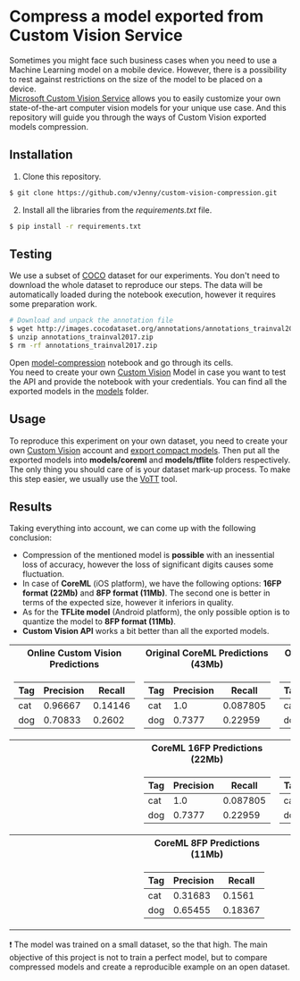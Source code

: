 # Compress a model exported from Custom Vision Service

Sometimes you might face such business cases when you need to use a Machine Learning model on a mobile device. However, there is a possibility to rest against restrictions on the size of the model to be placed on a device.  
[Microsoft Custom Vision Service](https://www.customvision.ai) allows you to easily customize your own state-of-the-art computer vision models for your unique use case. And this repository will guide you through the ways of Custom Vision exported models compression. 

## Installation
1. Clone this repository.
```bash
$ git clone https://github.com/vJenny/custom-vision-compression.git
```
2. Install all the libraries from the *requirements.txt* file.
```bash
$ pip install -r requirements.txt
```

## Testing
We use a subset of [COCO](http://cocodataset.org/#home) dataset for our experiments. You don't need to download the whole dataset to reproduce our steps. The data will be automatically loaded during the notebook execution, however it requires some preparation work. 
```bash
# Download and unpack the annotation file
$ wget http://images.cocodataset.org/annotations/annotations_trainval2017.zip
$ unzip annotations_trainval2017.zip
$ rm -rf annotations_trainval2017.zip
```

Open [model-compression](https://github.com/vJenny/custom-vision-compression/blob/master/model-compression.ipynb) notebook and go through its cells.  
You need to create your own [Custom Vision](https://www.customvision.ai) Model in case you want to test the API and provide the notebook with your credentials. You can find all the exported models in the [models](https://github.com/vJenny/custom-vision-compression/tree/master/models) folder.  

## Usage 
To reproduce this experiment on your own dataset, you need to create your own [Custom Vision](https://www.customvision.ai) account and [export compact models](https://docs.microsoft.com/en-us/azure/cognitive-services/custom-vision-service/export-your-model). Then put all the exported models into **models/coreml** and **models/tflite** folders respectively.  
The only thing you should care of is your dataset mark-up process. To make this step easier, we usually use the [VoTT](https://github.com/Microsoft/VoTT) tool. 

## Results
Taking everything into account, we can come up with the following conclusion: 
* Compression of the mentioned model is **possible** with an inessential loss of accuracy, however the loss of significant digits causes some fluctuation. 
* In case of **CoreML** (iOS platform), we have the following options: **16FP format (22Mb)** and **8FP format (11Mb)**. The second one is better in terms of the expected size, however it inferiors in quality. 
* As for the **TFLite model** (Android platform), the only possible option is to quantize the model to **8FP format (11Mb)**. 
* **Custom Vision API** works a bit better than all the exported models. 
   

<table>
<tr><th> Online Custom Vision Predictions </th><th> Original CoreML Predictions (43Mb) </th><th> Original TFLite Predictions (43Mb) </th></tr>
<tr><td>

| Tag | Precision | Recall|
|--|--|--|
|cat|0.96667|0.14146 |
|dog|0.70833|0.2602|

</td><td>

| Tag | Precision | Recall|
|--|--|--|
|cat|1.0|0.087805|
|dog|0.7377|0.22959|

</td><td>

| Tag | Precision | Recall|
|--|--|--|
|cat|1.0|0.087805|
|dog|0.76271|0.22959|

</td></tr>

<tr><th>  </th><th> CoreML 16FP Predictions (22Mb) </th><th> TFLite 8FP Prediction (11Mb)  </th></tr>
<tr><td>


</td><td>

| Tag | Precision | Recall|
|--|--|--|
|cat|1.0|0.087805|
|dog|0.7377|0.22959|

</td><td>

| Tag | Precision | Recall|
|--|--|--|
|cat|1.0|0.087805|
|dog|0.74242|0.25|

</td></tr>

<tr><th>  </th><th> CoreML 8FP Predictions (11Mb) </th><th>  </th></tr>
<tr><td>


</td><td>

| Tag | Precision | Recall|
|--|--|--|
|cat|0.31683|0.1561|
|dog|0.65455|0.18367|

</td><td>


</td></tr>
</table>

❗️ The model was trained on a small dataset, so the that high. The main objective of this project is not to train a perfect model, but to compare compressed models and create a reproducible example on an open dataset.
